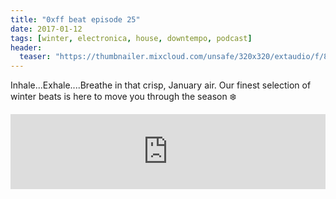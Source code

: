 ```yaml
---
title: "0xff beat episode 25"
date: 2017-01-12
tags: [winter, electronica, house, downtempo, podcast]
header:
  teaser: "https://thumbnailer.mixcloud.com/unsafe/320x320/extaudio/f/8/6/5/35de-0c85-437a-b09c-e42933593671"
---
```


Inhale...Exhale....Breathe in that crisp, January air. Our finest selection of winter beats is here to move you through the season ❄️

<iframe width="100%" height="120" src="https://www.mixcloud.com/widget/iframe/?hide_cover=1&light=1&feed=%2F0xff-beat%2F0xff-beat-episode-25%2F" frameborder="0" ></iframe>
